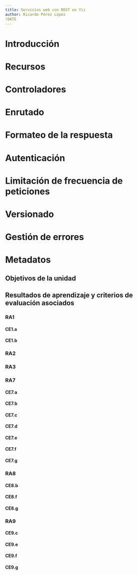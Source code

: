 ```yaml
---
title: Servicios web con REST en Yii
author: Ricardo Pérez López
!DATE
---
```


# Introducción

# Recursos

# Controladores

# Enrutado

# Formateo de la respuesta

# Autenticación

# Limitación de frecuencia de peticiones

# Versionado

# Gestión de errores

# Metadatos

## Objetivos de la unidad

## Resultados de aprendizaje y criterios de evaluación asociados

### RA1

#### CE1.a

#### CE1.b

### RA2

### RA3

### RA7

#### CE7.a

#### CE7.b

#### CE7.c

#### CE7.d

#### CE7.e

#### CE7.f

#### CE7.g

### RA8

#### CE8.b

#### CE8.f

#### CE8.g

### RA9

#### CE9.c

#### CE9.e

#### CE9.f

#### CE9.g

